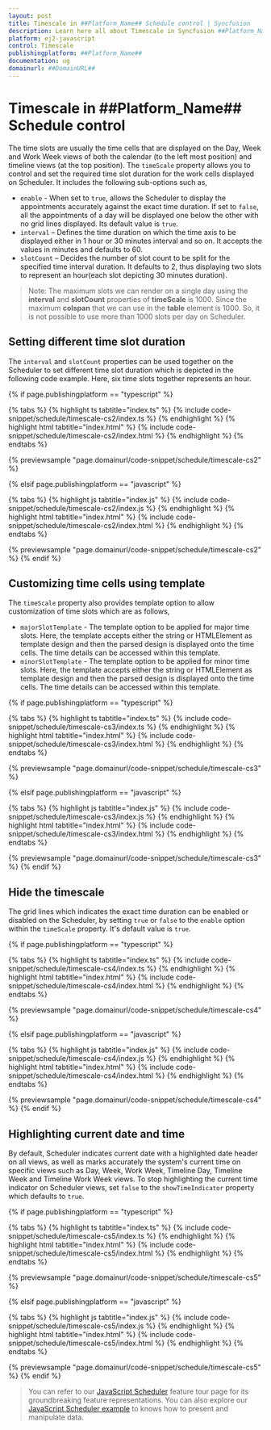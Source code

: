 ```yaml
---
layout: post
title: Timescale in ##Platform_Name## Schedule control | Syncfusion
description: Learn here all about Timescale in Syncfusion ##Platform_Name## Schedule control of Syncfusion Essential JS 2 and more.
platform: ej2-javascript
control: Timescale 
publishingplatform: ##Platform_Name##
documentation: ug
domainurl: ##DomainURL##
---
```


# Timescale in ##Platform_Name## Schedule control

The time slots are usually the time cells that are displayed on the Day, Week and Work Week views of both the calendar (to the left most position) and timeline views (at the top position). The `timeScale` property allows you to control and set the required time slot duration for the work cells displayed on Scheduler. It includes the following sub-options such as,

* `enable` - When set to `true`, allows the Scheduler to display the appointments accurately against the exact time duration. If set to `false`, all the appointments of a day will be displayed one below the other with no grid lines displayed. Its default value is `true`.
* `interval` – Defines the time duration on which the time axis to be displayed either in 1 hour or 30 minutes interval and so on. It accepts the values in minutes and defaults to 60.
* `slotCount` – Decides the number of slot count to be split for the specified time interval duration. It defaults to 2, thus displaying two slots to represent an hour(each slot depicting 30 minutes duration).

>Note: The maximum slots we can render on a single day using the **interval** and **slotCount** properties of **timeScale** is 1000. Since the maximum **colspan** that we can use in the **table** element is 1000. So, it is not possible to use more than 1000 slots per day on Scheduler.

## Setting different time slot duration

The `interval` and `slotCount` properties can be used together on the Scheduler to set different time slot duration which is depicted in the following code example. Here, six time slots together represents an hour.

{% if page.publishingplatform == "typescript" %}

 {% tabs %}
{% highlight ts tabtitle="index.ts" %}
{% include code-snippet/schedule/timescale-cs2/index.ts %}
{% endhighlight %}
{% highlight html tabtitle="index.html" %}
{% include code-snippet/schedule/timescale-cs2/index.html %}
{% endhighlight %}
{% endtabs %}
        
{% previewsample "page.domainurl/code-snippet/schedule/timescale-cs2" %}

{% elsif page.publishingplatform == "javascript" %}

{% tabs %}
{% highlight js tabtitle="index.js" %}
{% include code-snippet/schedule/timescale-cs2/index.js %}
{% endhighlight %}
{% highlight html tabtitle="index.html" %}
{% include code-snippet/schedule/timescale-cs2/index.html %}
{% endhighlight %}
{% endtabs %}

{% previewsample "page.domainurl/code-snippet/schedule/timescale-cs2" %}
{% endif %}

## Customizing time cells using template

The `timeScale` property also provides template option to allow customization of time slots which are as follows,

* `majorSlotTemplate` - The template option to be applied for major time slots. Here, the template accepts either the string or HTMLElement as template design and then the parsed design is displayed onto the time cells. The time details can be accessed within this template.
* `minorSlotTemplate` - The template option to be applied for minor time slots. Here, the template accepts either the string or HTMLElement as template design and then the parsed design is displayed onto the time cells. The time details can be accessed within this template.

{% if page.publishingplatform == "typescript" %}

 {% tabs %}
{% highlight ts tabtitle="index.ts" %}
{% include code-snippet/schedule/timescale-cs3/index.ts %}
{% endhighlight %}
{% highlight html tabtitle="index.html" %}
{% include code-snippet/schedule/timescale-cs3/index.html %}
{% endhighlight %}
{% endtabs %}
        
{% previewsample "page.domainurl/code-snippet/schedule/timescale-cs3" %}

{% elsif page.publishingplatform == "javascript" %}

{% tabs %}
{% highlight js tabtitle="index.js" %}
{% include code-snippet/schedule/timescale-cs3/index.js %}
{% endhighlight %}
{% highlight html tabtitle="index.html" %}
{% include code-snippet/schedule/timescale-cs3/index.html %}
{% endhighlight %}
{% endtabs %}

{% previewsample "page.domainurl/code-snippet/schedule/timescale-cs3" %}
{% endif %}

## Hide the timescale

The grid lines which indicates the exact time duration can be enabled or disabled on the Scheduler, by setting `true` or `false` to the `enable` option within the `timeScale` property. It's default value is `true`.

{% if page.publishingplatform == "typescript" %}

 {% tabs %}
{% highlight ts tabtitle="index.ts" %}
{% include code-snippet/schedule/timescale-cs4/index.ts %}
{% endhighlight %}
{% highlight html tabtitle="index.html" %}
{% include code-snippet/schedule/timescale-cs4/index.html %}
{% endhighlight %}
{% endtabs %}
        
{% previewsample "page.domainurl/code-snippet/schedule/timescale-cs4" %}

{% elsif page.publishingplatform == "javascript" %}

{% tabs %}
{% highlight js tabtitle="index.js" %}
{% include code-snippet/schedule/timescale-cs4/index.js %}
{% endhighlight %}
{% highlight html tabtitle="index.html" %}
{% include code-snippet/schedule/timescale-cs4/index.html %}
{% endhighlight %}
{% endtabs %}

{% previewsample "page.domainurl/code-snippet/schedule/timescale-cs4" %}
{% endif %}

## Highlighting current date and time

By default, Scheduler indicates current date with a highlighted date header on all views, as well as marks accurately the system's current time on specific views such as Day, Week, Work Week, Timeline Day, Timeline Week and Timeline Work Week views. To stop highlighting the current time indicator on Scheduler views, set `false` to the `showTimeIndicator` property which defaults to `true`.

{% if page.publishingplatform == "typescript" %}

 {% tabs %}
{% highlight ts tabtitle="index.ts" %}
{% include code-snippet/schedule/timescale-cs5/index.ts %}
{% endhighlight %}
{% highlight html tabtitle="index.html" %}
{% include code-snippet/schedule/timescale-cs5/index.html %}
{% endhighlight %}
{% endtabs %}
        
{% previewsample "page.domainurl/code-snippet/schedule/timescale-cs5" %}

{% elsif page.publishingplatform == "javascript" %}

{% tabs %}
{% highlight js tabtitle="index.js" %}
{% include code-snippet/schedule/timescale-cs5/index.js %}
{% endhighlight %}
{% highlight html tabtitle="index.html" %}
{% include code-snippet/schedule/timescale-cs5/index.html %}
{% endhighlight %}
{% endtabs %}

{% previewsample "page.domainurl/code-snippet/schedule/timescale-cs5" %}
{% endif %}

> You can refer to our [JavaScript Scheduler](https://www.syncfusion.com/javascript-ui-controls/js-scheduler) feature tour page for its groundbreaking feature representations. You can also explore our [JavaScript Scheduler example](https://ej2.syncfusion.com/demos/#/material/schedule/overview.html) to knows how to present and manipulate data.
